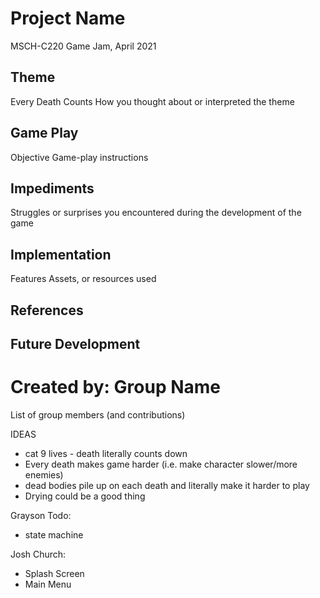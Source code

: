 # Project Name
MSCH-C220 Game Jam, April 2021

## Theme
Every Death Counts
How you thought about or interpreted the theme

## Game Play
Objective
Game-play instructions

## Impediments
Struggles or surprises you encountered during the development of the game

## Implementation
Features
Assets, or resources used

## References

## Future Development

# Created by: Group Name
List of group members (and contributions)



IDEAS

- cat 9 lives - death literally counts down
- Every death makes game harder (i.e. make character slower/more enemies)
- dead bodies pile up on each death and literally make it harder to play
- Drying could be a good thing



Grayson Todo:
- state machine

Josh Church:
- Splash Screen
- Main Menu
